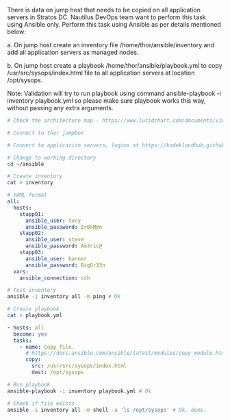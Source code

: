 There is data on jump host that needs to be copied on all application servers in Stratos DC. Nautilus DevOps team want to perform this task using Ansible only. Perform this task using Ansible as per details mentioned below:

a. On jump host create an inventory file /home/thor/ansible/inventory and add all application servers as managed nodes.

b. On jump host create a playbook /home/thor/ansible/playbook.yml to copy /usr/src/sysops/index.html file to all application servers at location /opt/sysops.

Note: Validation will try to run playbook using command ansible-playbook -i inventory playbook.yml so please make sure playbook works this way, without passing any extra arguments.

```bash
# Check the architecture map - https://www.lucidchart.com/documents/view/58e22de2-c446-4b49-ae0f-db79a3318e97/0_0

# Connect to thor jumpbox

# Connect to application servers, logins at https://kodekloudhub.github.io/kodekloud-engineer/docs/projects/nautilus

# Change to working directory
cd ~/ansible

# Create inventory
cat > inventory
```

```yaml
# YAML format
all:
  hosts:
    stapp01:
      ansible_user: tony
      ansible_password: Ir0nM@n
    stapp02:
      ansible_user: steve
      ansible_password: Am3ric@
    stapp03:
      ansible_user: banner
      ansible_password: BigGr33n
  vars:
    ansible_connection: ssh
```

```bash
# Test inventory
ansible -i inventory all -m ping # Ok

# Create playbook
cat > playbook.yml
```

```yaml
- hosts: all
  become: yes
  tasks:
    - name: Copy file.
      # https://docs.ansible.com/ansible/latest/modules/copy_module.html
      copy:
        src: /usr/src/sysops/index.html
        dest: /opt/sysops
```

```bash
# Run playbook
ansible-playbook -i inventory playbook.yml # Ok

# Check if file exists
ansible -i inventory all -m shell -a 'ls /opt/sysops' # Ok, done.
```

